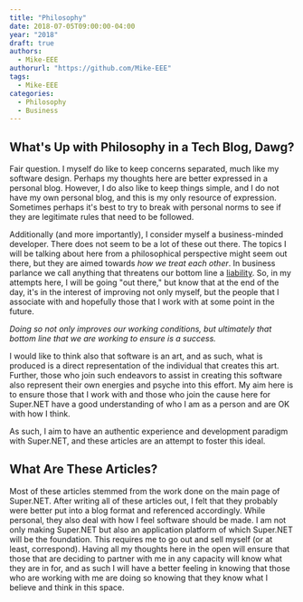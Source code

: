 ```yaml
---
title: "Philosophy"
date: 2018-07-05T09:00:00-04:00
year: "2018"
draft: true
authors:
  - Mike-EEE
authorurl: "https://github.com/Mike-EEE"
tags:
  - Mike-EEE
categories:
  - Philosophy
  - Business
---
```


## What's Up with Philosophy in a Tech Blog, Dawg?

Fair question.  I myself do like to keep concerns separated, much like my software design.  Perhaps my thoughts here are better expressed in a personal blog.  However, I do also like to keep things simple, and I do not have my own personal blog, and this is my only resource of expression.  Sometimes perhaps it's best to try to break with personal norms to see if they are legitimate rules that need to be followed.

Additionally (and more importantly), I consider myself a business-minded developer.  There does not seem to be a lot of these out there.  The topics I will be talking about here from a philosophical perspective might seem out there, but they are aimed towards *how we treat each other*.  In business parlance we call anything that threatens our bottom line a [liability](https://en.wikipedia.org/wiki/Liability_(financial_accounting)).  So, in my attempts here, I will be going "out there," but know that at the end of the day, it's in the interest of improving not only myself, but the people that I associate with and hopefully those that I work with at some point in the future.  

*Doing so not only improves our working conditions, but ultimately that bottom line that we are working to ensure is a success.*

I would like to think also that software is an art, and as such, what is produced is a direct representation of the individual that creates this art.  Further, those who join such endeavors to assist in creating this software also represent their own energies and psyche into this effort.  My aim here is to ensure those that I work with and those who join the cause here for Super.NET have a good understanding of who I am as a person and are OK with how I think.

As such, I aim to have an authentic experience and development paradigm with Super.NET, and these articles are an attempt to foster this ideal.

## What Are These Articles?

Most of these articles stemmed from the work done on the main page of Super.NET.  After writing all of these articles out, I felt that they probably were better put into a blog format and referenced accordingly.  While personal, they also deal with how I feel software should be made.  I am not only making Super.NET but also an application platform of which Super.NET will be the foundation.  This requires me to go out and sell myself (or at least, correspond).  Having all my thoughts here in the open will ensure that those that are deciding to partner with me in any capacity will know what they are in for, and as such I will have a better feeling in knowing that those who are working with me are doing so knowing that they know what I believe and think in this space.